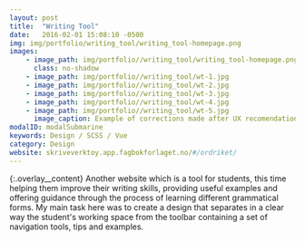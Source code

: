 ```yaml
---
layout: post
title:  "Writing Tool"
date:   2016-02-01 15:08:10 -0500
img: img/portfolio/writing_tool/writing_tool-homepage.png
images: 
    - image_path: img/portfolio//writing_tool/writing_tool-homepage.png
      class: no-shadow
    - image_path: img/portfolio//writing_tool/wt-1.jpg
    - image_path: img/portfolio//writing_tool/wt-2.jpg
    - image_path: img/portfolio//writing_tool/wt-3.jpg
    - image_path: img/portfolio//writing_tool/wt-4.jpg
    - image_path: img/portfolio//writing_tool/wt-5.jpg
      image_caption: Example of corrections made after UX recomendations
modalID: modalSubmarine
keywords: Design / SCSS / Vue
category: Design
website: skriveverktoy.app.fagbokforlaget.no/#/ordriket/
---
```

{:.overlay__content}
Another website which is a tool for students, this time helping them improve their writing skills, providing useful examples and offering guidance through the process of learning different grammatical forms. My main task here was to create a design that separates in a clear way the student's working space from the toolbar containing a set of navigation tools, tips and examples.